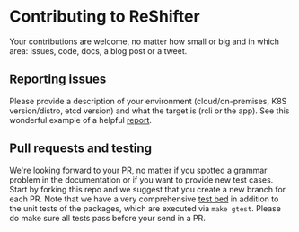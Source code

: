 # Contributing to ReShifter

Your contributions are welcome, no matter how small or big and in which area: issues, code, docs, a blog post or a tweet.

## Reporting issues

Please provide a description of your environment (cloud/on-premises, K8S version/distro, etcd version) and what
the target is (rcli or the app). See this wonderful example of a helpful [report](https://github.com/mhausenblas/reshifter/issues/2#issue-242929110).

## Pull requests and testing

We're looking forward to your PR, no matter if you spotted a grammar problem in the documentation or if you want to provide new test cases.
Start by forking this repo and we suggest that you create a new branch for each PR.
Note that we have a very comprehensive [test bed](https://github.com/mhausenblas/reshifter/tree/master/testbed) in addition to the unit tests
of the packages, which are executed via `make gtest`. Please do make sure all tests pass before your send in a PR.
